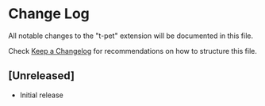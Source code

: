 # Change Log

All notable changes to the "t-pet" extension will be documented in this file.

Check [Keep a Changelog](http://keepachangelog.com/) for recommendations on how to structure this file.

## [Unreleased]

- Initial release